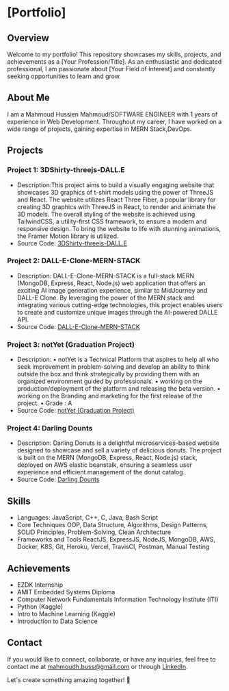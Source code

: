 # [Portfolio]

## Overview

Welcome to my portfolio! This repository showcases my skills, projects, and achievements as a [Your Profession/Title]. As an enthusiastic and dedicated professional, I am passionate about [Your Field of Interest] and constantly seeking opportunities to learn and grow.

## About Me

I am a Mahmoud Hussien Mahmoud/SOFTWARE ENGINEER with 1 years of experience in Web Development. Throughout my career, I have worked on a wide range of projects, gaining expertise in MERN Stack,DevOps. 
## Projects

### Project 1: 3DShirty-threejs-DALL.E

- Description:This project aims to build a visually engaging website that showcases 3D graphics of t-shirt models using the power of ThreeJS and React. The
website utilizes React Three Fiber, a popular library for creating 3D graphics with ThreeJS in React, to render and animate the 3D models. The
overall styling of the website is achieved using TailwindCSS, a utility-first CSS framework, to ensure a modern and responsive design. To bring
the website to life with stunning animations, the Framer Motion library is utilized.
- Source Code: [3DShirty-threejs-DALL.E](https://github.com/mahmudhmh/3DShirty-threejs-DALL.E)

### Project 2: DALL-E-Clone-MERN-STACK

- Description: DALL-E-Clone-MERN-STACK is a full-stack MERN (MongoDB, Express, React, Node.js) web application that offers an exciting AI image generation
experience, similar to MidJourney and DALL-E Clone. By leveraging the power of the MERN stack and integrating various cutting-edge
technologies, this project enables users to create and customize unique images through the AI-powered DALLE API.
- Source Code: [DALL-E-Clone-MERN-STACK](https://github.com/mahmudhmh/DALL-E-Clone-MERN-STACK)

### Project 3: notYet (Graduation Project)

- Description: • notYet is a Technical Platform that aspires to help all who seek improvement in problem-solving and develop an ability to think outside the box
and think strategically by providing them with an organized environment guided by professionals.
• working on the production/deployment of the platform and releasing the beta version.
• working on the Branding and marketing for the first release of the project.
• Grade : A
- Source Code: [notYet (Graduation Project)](https://github.com/omar3anan/notYet)

### Project 4: Darling Dounts

- Description: Darling Donuts is a delightful microservices-based website designed to showcase and sell a variety of delicious donuts. The project is built
on the MERN (MongoDB, Express, React, Node.js) stack, deployed on AWS elastic beanstalk, ensuring a seamless user experience and efficient
management of the donut catalog.
- Source Code: [Darling Dounts](https://github.com/mahmudhmh/DarlingDounts)

## Skills

- Languages: JavaScript, C++, C, Java, Bash Script
- Core Techniques OOP, Data Structure, Algorithms, Design Patterns, SOLID Principles, Problem-Solving, Clean Architecture
- Frameworks and Tools ReactJS, ExpressJS, NodeJS, MongoDB, AWS, Docker, K8S, Git, Heroku, Vercel, TravisCI, Postman, Manual Testing


## Achievements

- EZDK Internship 
- AMIT Embedded Systems Diploma 
- Computer Network Fundamentals Information Technology Institute (ITI)
-  Python (Kaggle) 
- Intro to Machine Learning (Kaggle)
- Introduction to Data Science 

## Contact

If you would like to connect, collaborate, or have any inquiries, feel free to contact me at [mahmoudh.buss@gmail.com](mailto:mahmoudh.buss@gmail.com) or through [LinkedIn](https://www.linkedin.com/in/mahmudhmh/).

Let's create something amazing together! 🚀
